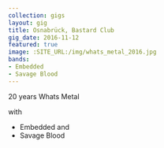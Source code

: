 ```yaml
---
collection: gigs
layout: gig
title: Osnabrück, Bastard Club
gig_date: 2016-11-12
featured: true
image: :SITE_URL:/img/whats_metal_2016.jpg
bands:
- Embedded
- Savage Blood
---
```


20 years Whats Metal

with

* Embedded and
* Savage Blood
